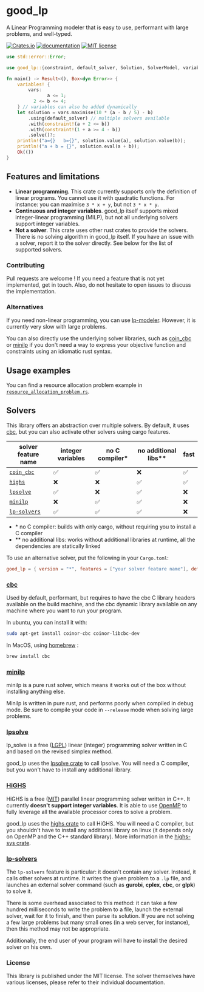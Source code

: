 # good_lp

A Linear Programming modeler that is easy to use, performant with large problems, and well-typed.

[![Crates.io](https://img.shields.io/crates/v/good_lp.svg)](https://crates.io/crates/good_lp)
[![documentation](https://docs.rs/good_lp/badge.svg)](https://docs.rs/good_lp)
[![MIT license](http://img.shields.io/badge/license-MIT-brightgreen.svg)](http://opensource.org/licenses/MIT)

```rust
use std::error::Error;

use good_lp::{constraint, default_solver, Solution, SolverModel, variables};

fn main() -> Result<(), Box<dyn Error>> {
    variables! {
        vars:
               a <= 1;
          2 <= b <= 4;
    } // variables can also be added dynamically
    let solution = vars.maximise(10 * (a - b / 5) - b)
        .using(default_solver) // multiple solvers available
        .with(constraint!(a + 2 <= b))
        .with(constraint!(1 + a >= 4 - b))
        .solve()?;
    println!("a={}   b={}", solution.value(a), solution.value(b));
    println!("a + b = {}", solution.eval(a + b));
    Ok(())
}
```

## Features and limitations

- **Linear programming**. This crate currently supports only the definition of linear programs. You cannot use it with
  quadratic functions. For instance:
  you can maximise `3 * x + y`, but not `3 * x * y`.
- **Continuous and integer variables**. good_lp itself supports mixed integer-linear programming (MILP),
  but not all underlying solvers support integer variables.
- **Not a solver**. This crate uses other rust crates to provide the solvers.
  There is no solving algorithm in good_lp itself. If you have an issue with a solver,
  report it to the solver directly. See below for the list of supported solvers.

### Contributing

Pull requests are welcome !
If you need a feature that is not yet implemented, get in touch.
Also, do not hesitate to open issues to discuss the implementation.

### Alternatives

If you need non-linear programming, you can use
[lp-modeler](https://crates.io/crates/lp-modeler).
However, it is currently very slow with large problems.

You can also directly use the underlying solver libraries, such as
[coin_cbc](https://docs.rs/coin_cbc/) or
[minilp](https://crates.io/crates/minilp)
if you don't need a way to express your objective function and
constraints using an idiomatic rust syntax.

## Usage examples

You can find a resource allocation problem example in
[`resource_allocation_problem.rs`](https://github.com/lovasoa/good_lp/blob/main/tests/resource_allocation_problem.rs).

## Solvers

This library offers an abstraction over multiple solvers. By default, it uses [cbc][cbc], but
you can also activate other solvers using cargo features.

| solver feature name  | integer variables | no C compiler\* | no additional libs\*\* | fast |
| -------------------- | ----------------- | --------------- | ---------------------- | ---- |
| [`coin_cbc`][cbc]    | ✅                | ✅              | ❌                     | ✅   |
| [`highs`][highs]     | ❌                | ❌              | ✅                     | ✅   |
| [`lpsolve`][lpsolve] | ✅                | ❌              | ✅                     | ❌   |
| [`minilp`][minilp]   | ❌                | ✅              | ✅                     | ❌   |
| [`lp-solvers`][lps]  | ✅                | ✅              | ✅                     | ❌   |

- \* no C compiler: builds with only cargo, without requiring you to install a C compiler
- \*\* no additional libs: works without additional libraries at runtime, all the dependencies are statically linked

To use an alternative solver, put the following in your `Cargo.toml`:

```toml
good_lp = { version = "*", features = ["your solver feature name"], default-features = false }
```

### [cbc][cbc]

Used by default, performant, but requires to have the cbc C library headers available on the build machine,
and the cbc dynamic library available on any machine where you want to run your program.

In ubuntu, you can install it with:

```bash
sudo apt-get install coinor-cbc coinor-libcbc-dev
```

In MacOS, using [homebrew](https://brew.sh/) :

```bash
brew install cbc
```

[cbc]: https://www.coin-or.org/Cbc/

### [minilp](https://docs.rs/minilp)

minilp is a pure rust solver, which means it works out of the box without installing anything else.

[minilp]: https://docs.rs/minilp

Minilp is written in pure rust, and performs poorly when compiled in debug mode. Be sure to compile your code
in `--release` mode when solving large problems.

### [lpsolve][lpsolve]

lp_solve is a free ([LGPL](http://lpsolve.sourceforge.net/5.5/LGPL.htm)) linear (integer) programming solver
written in C and based on the revised simplex method.

good_lp uses the [lpsolve crate](https://docs.rs/lpsolve/) to call lpsolve.
You will need a C compiler, but you won't have to install any additional library.

[lpsolve]: http://lpsolve.sourceforge.net/5.5/

### [HiGHS][highs]

HiGHS is a free ([MIT](https://github.com/ERGO-Code/HiGHS/blob/master/LICENSE)) parallel linear programming solver
written in C++. It currently **doesn't support integer variables**.
It is able to use [OpenMP](https://en.wikipedia.org/wiki/OpenMP) to fully leverage all the available processor cores
to solve a problem.

good_lp uses the [highs crate](https://docs.rs/highs) to call HiGHS.
You will need a C compiler, but you shouldn't have to install any additional library on linux
(it depends only on OpenMP and the C++ standard library).
More information in the [highs-sys crate](https://crates.io/crates/highs-sys).

[highs]: https://highs.dev

### [lp-solvers][lps]

The `lp-solvers` feature is particular: it doesn't contain any solver.
Instead, it calls other solvers at runtime.
It writes the given problem to a `.lp` file, and launches an external solver command
(such as **gurobi**, **cplex**, **cbc**, or **glpk**) to solve it.

There is some overhead associated to this method: it can take a few hundred milliseconds
to write the problem to a file, launch the external solver, wait for it to finish, and then parse its solution.
If you are not solving a few large problems but many small ones (in a web server, for instance),
then this method may not be appropriate.

Additionally, the end user of your program will have to install the desired solver on his own.

[lps]: https://crates.io/crates/lp-solvers

### License

This library is published under the MIT license.
The solver themselves have various licenses, please refer to their individual documentation.
